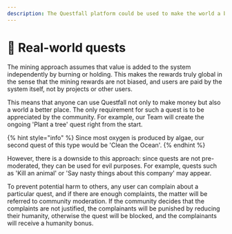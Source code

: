 ```yaml
---
description: The Questfall platform could be used to make the world a better place.
---
```


# 🌲 Real-world quests

The mining approach assumes that value is added to the system independently by burning or holding. This makes the rewards truly global in the sense that the mining rewards are not biased, and users are paid by the system itself, not by projects or other users.

This means that anyone can use Questfall not only to make money but also a world a better place. The only requirement for such a quest is to be appreciated by the community. For example, our Team will create the ongoing 'Plant a tree' quest right from the start.

{% hint style="info" %}
Since most oxygen is produced by algae, our second quest of this type would be 'Clean the Ocean'.
{% endhint %}

However, there is a downside to this approach: since quests are not pre-moderated, they can be used for evil purposes. For example, quests such as 'Kill an animal' or 'Say nasty things about this company' may appear.

To prevent potential harm to others, any user can complain about a particular quest, and if there are enough complaints, the matter will be referred to community moderation. If the community decides that the complaints are not justified, the complainants will be punished by reducing their humanity, otherwise the quest will be blocked, and the complainants will receive a humanity bonus.
